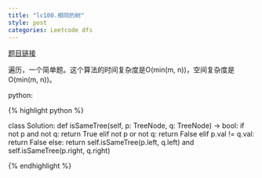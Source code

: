 ```yaml
---
title: "lc100.相同的树"
style: post
categories: Leetcode dfs
---
```


[题目链接](https://leetcode-cn.com/problems/same-tree/)

遍历，一个简单题。这个算法的时间复杂度是O(min(m, n))，空间复杂度是O(min(m, n))。

python:

{% highlight python %}

class Solution:
    def isSameTree(self, p: TreeNode, q: TreeNode) -> bool:
        if not p and not q:
            return True
        elif not p or not q:
            return False
        elif p.val != q.val:
            return False
        else:
            return self.isSameTree(p.left, q.left) and self.isSameTree(p.right, q.right)

{% endhighlight %}
